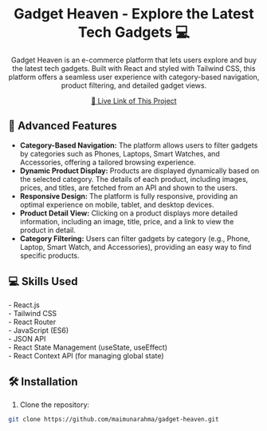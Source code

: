 <h1 align="center" style="font-weight: bold;"><b>Gadget Heaven</b> - Explore the Latest Tech Gadgets 💻</h1>
<p align="center">Gadget Heaven is an e-commerce platform that lets users explore and buy the latest tech gadgets. Built with React and styled with Tailwind CSS, this platform offers a seamless user experience with category-based navigation, product filtering, and detailed gadget views.</p>

<p align="center">
<a href="https://gadget-heavenbd-techshop-online.surge.sh/">📱 Live Link of This Project</a>
</p> 

<h2 id="layout">🎨 Advanced Features</h2>
<ul>
   <li><b>Category-Based Navigation:</b> The platform allows users to filter gadgets by categories such as Phones, Laptops, Smart Watches, and Accessories, offering a tailored browsing experience.</li>
   <li><b>Dynamic Product Display:</b> Products are displayed dynamically based on the selected category. The details of each product, including images, prices, and titles, are fetched from an API and shown to the users.</li>
   <li><b>Responsive Design:</b> The platform is fully responsive, providing an optimal experience on mobile, tablet, and desktop devices.</li>
   <li><b>Product Detail View:</b> Clicking on a product displays more detailed information, including an image, title, price, and a link to view the product in detail.</li>
   <li><b>Category Filtering:</b> Users can filter gadgets by category (e.g., Phone, Laptop, Smart Watch, and Accessories), providing an easy way to find specific products.</li>
</ul>

<h2 id="technologies" style="font-weight: bolder;">💻 Skills Used</h2>
- React.js <br>
- Tailwind CSS <br>
- React Router <br>
- JavaScript (ES6) <br>
- JSON API <br>
- React State Management (useState, useEffect) <br>
- React Context API (for managing global state) <br>

<h2 id="installation">🛠️ Installation</h2>

1. Clone the repository:

```bash
git clone https://github.com/maimunarahma/gadget-heaven.git
